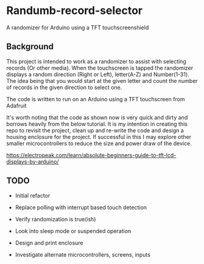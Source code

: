 # Randumb-record-selector
A randomizer for Arduino using a TFT touchscreenshield

## Background
This project is intended to work as a randomizer to assist with selecting records (Or other media). When the touchscreen is tapped the randomizer displays a random direction (Right or Left), letter(A-Z) and Number(1-31). The idea being that you would start at the given letter and count the number of records in the given direction to select one.

The code is written to run on an Arduino using a TFT touchscreen from Adafruit

It's worth noting that the code as shown now is very quick and dirty and borrows heavily from the below tutorial. It is my intention in creating this repo to revisit the project, clean up and re-write the code and design a housing enclosure for the project. If successful in this I may explore other smaller microcontrollers to reduce the size and power draw of the device.

https://electropeak.com/learn/absolute-beginners-guide-to-tft-lcd-displays-by-arduino/

## TODO

  - Initial refactor
  - Replace polling with interrupt based touch detection
  - Verify randomization is true(ish)
  - Look into sleep mode or suspended operation

  - Design and print enclosure
  - Investigate alternate microcontrollers, screens, inputs
